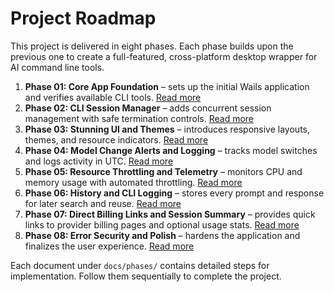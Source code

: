 # Project Roadmap

This project is delivered in eight phases. Each phase builds upon the previous one to create a full-featured, cross-platform desktop wrapper for AI command line tools.

1. **Phase 01: Core App Foundation** – sets up the initial Wails application and verifies available CLI tools. [Read more](phases/phase01_core_app_foundation.md)
2. **Phase 02: CLI Session Manager** – adds concurrent session management with safe termination controls. [Read more](phases/phase02_cli_session_manager.md)
3. **Phase 03: Stunning UI and Themes** – introduces responsive layouts, themes, and resource indicators. [Read more](phases/phase03_stunning_ui_and_themes.md)
4. **Phase 04: Model Change Alerts and Logging** – tracks model switches and logs activity in UTC. [Read more](phases/phase04_model_change_alerts_and_logging.md)
5. **Phase 05: Resource Throttling and Telemetry** – monitors CPU and memory usage with automated throttling. [Read more](phases/phase05_resource_throttling_and_telemetry.md)
6. **Phase 06: History and CLI Logging** – stores every prompt and response for later search and reuse. [Read more](phases/phase06_history_and_cli_logging.md)
7. **Phase 07: Direct Billing Links and Session Summary** – provides quick links to provider billing pages and optional usage stats. [Read more](phases/phase07_direct_billing_links_and_session_summary.md)
8. **Phase 08: Error Security and Polish** – hardens the application and finalizes the user experience. [Read more](phases/phase08_error_security_and_polish.md)

Each document under `docs/phases/` contains detailed steps for implementation. Follow them sequentially to complete the project.
